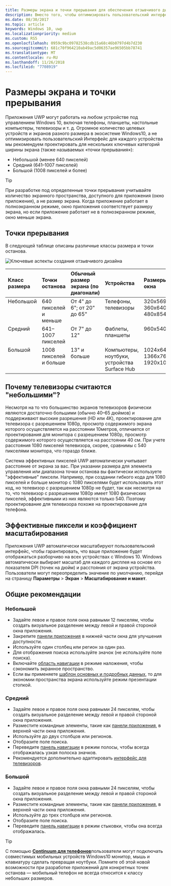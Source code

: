 ```yaml
---
title: Размеры экрана и точки прерывания для обеспечения отзывчивого дизайна
description: Вместо того, чтобы оптимизировать пользовательский интерфейс для множества устройствах экосистемы Windows 10, мы рекомендуем проектировать для нескольких ширины экрана, называемых точки прерывания.
ms.date: 08/30/2017
ms.topic: article
keywords: Windows 10, uwp
ms.localizationpriority: medium
ms.custom: RS5
ms.openlocfilehash: 0959c9bc09782538cdb15a68c46b0797d4b7d230
ms.sourcegitcommit: 681c70f964210ab49ac5d06357ae96505bb78741
ms.translationtype: MT
ms.contentlocale: ru-RU
ms.lasthandoff: 11/26/2018
ms.locfileid: "7708919"
---
```

#  <a name="screen-sizes-and-breakpoints"></a>Размеры экрана и точки прерывания

Приложения UWP могут работать на любом устройстве под управлением Windows 10, включая телефоны, планшеты, настольные компьютеры, телевизоры и т. д. Огромное количество целевых устройств и экранов разного размера в экосистеме Windows10, а не оптимизировать пользовательский Интерфейс для каждого устройства мы рекомендуем проектировать для нескольких ключевых категорий ширины экрана (также называемых «точки прерывания»): 
- Небольшой (менее 640 пикселей)
- Средний (641–1007 пикселей)
- Большой (1008 пикселей и более)

> [!TIP]
> При разработке под определенные точки прерывания учитывайте количество экранного пространства, доступного для приложения (окно приложения), а не размер экрана. Когда приложение работает в полноэкранном режиме, окно приложения соответствует размеру экрана, но если приложение работает не в полноэкранном режиме, окно меньше экрана.

## <a name="breakpoints"></a>Точки прерывания
В следующей таблице описаны различные классы размера и точки останова.

![Ключевые аспекты создания отзывчивого дизайна](images/breakpoints/size-classes.svg)

<table>
<thead>
<tr class="header">
<th align="left">Класс размера</th>
<th align="left">Точки останова</th>
<th align="left">Обычный размер экрана (по диагонали)</th>
<th align="left">Устройства</th>
<th align="left">Размеры окна</th>
</tr>
</thead>
<tbody>
<tr class="even">
<td style="vertical-align:top;">Небольшой</td>
<td style="vertical-align:top;">640 пикселей и меньше</td>
<td style="vertical-align:top;">От 4&quot; до 6&quot;; от 20&quot; до 65&quot;</td>
<td style="vertical-align:top;">Телефоны, телевизоры</td>
<td style="vertical-align:top;">320x569, 360x640, 480x854</td>
</tr>
<tr class="odd">
<td style="vertical-align:top;">Средний</td>
<td style="vertical-align:top;">641–1007 пикселей</td>
<td style="vertical-align:top;">От 7&quot; до 12&quot;</td>
<td style="vertical-align:top;">Фаблеты, планшеты</td>
<td style="vertical-align:top;">960x540</td>
</tr>
<tr class="even">
<td style="vertical-align:top;">Большой</td>
<td style="vertical-align:top;">1008 пикселей и больше</td>
<td style="vertical-align:top;">13&quot; и больше</td>
<td style="vertical-align:top;">Компьютеры, ноутбуки, устройства Surface Hub</td>
<td style="vertical-align:top;">1024x640, 1366x768, 1920x1080</td>
</tr>
</tbody>
</table>

## <a name="why-are-tvs-considered-small"></a>Почему телевизоры считаются "небольшими"? 

Несмотря на то что большинство экранов телевизоров физически являются достаточно большими (обычно 40–65 дюймов) и поддерживают высокие разрешения (HD или 4K), проектирование для телевизора с разрешением 1080p, просмотр содержимого экрана которого осуществляется на расстоянии 10метров, отличается от проектирования для монитора с разрешением 1080p, просмотр содержимого которого осуществляется на расстоянии 40 см. При учете расстояния 1080 пикселей телевизора, скорее, сравнимы с 540 пикселями монитора, что гораздо ближе.

Система эффективных пикселей UWP автоматически учитывает расстояние от экрана за вас. При указании размера для элемента управления или диапазона точки останова вы фактически используете "эффективные" пиксели. Например, при создании гибкого кода для 1080 пикселей и больше монитор с 1080 пикселями будет использовать этот код, но телевизор с разрешением 1080p не будет, так как несмотря на то, что телевизор с разрешением 1080p имеет 1080 физических пикселей, эффективными из них являются только 540. Поэтому проектирование для телевизора похоже на проектирование для телефона.

## <a name="effective-pixels-and-scale-factor"></a>Эффективные пиксели и коэффициент масштабирования

Приложения UWP автоматически масштабируют пользовательский интерфейс, чтобы гарантировать, что ваше приложение будет отображаться разборчиво на всех устройствах с Windows 10. Windows автоматически выбирает масштаб для каждого дисплея на основе его показателя DPI (точек на дюйм) и расстояния от экрана устройства. Пользователи могут переопределить значение по умолчанию, перейдя на страницу **Параметры** > **Экран** > **Масштабирование и макет**. 


## <a name="general-recommendations"></a>Общие рекомендации

### <a name="small"></a>Небольшой
- Задайте левое и правое поля окна равными 12 пикселям, чтобы создать визуальное разделение между левой и правой стороной окна приложения.
- Закрепите [панели приложения](../controls-and-patterns/app-bars.md) в нижней части окна для улучшения доступности.
- Используйте один столбец или регион за один раз.
- Для отображения поиска используйте значок (не используйте поле поиска).
- Включайте [область навигации](../controls-and-patterns/navigationview.md) в режиме наложения, чтобы сэкономить экранное пространство.
- Если вы применяете [шаблон основных и подробных данных](../controls-and-patterns/master-details.md), то для экономии пространства экрана используйте режим презентации стопкой.

### <a name="medium"></a>Средний
- Задайте левое и правое поля окна равными 24 пикселям, чтобы создать визуальное разделение между левой и правой стороной окна приложения.
- Разместите командные элементы, такие как [панели приложения](../controls-and-patterns/app-bars.md), в верхней части окна приложения.
- Используйте до двух столбцов или регионов.
- Отобразите поле поиска.
- Переведите [панель навигации](../controls-and-patterns/navigationview.md) в режим полосы, чтобы всегда отображалась узкая полоска значков.
- Рекомендуется дополнительно адаптировать [интерфейс для телевизоров](http://go.microsoft.com/fwlink/?LinkId=760736).

### <a name="large"></a>Большой
- Задайте левое и правое поля окна равными 24 пикселям, чтобы создать визуальное разделение между левой и правой стороной окна приложения.
- Разместите командные элементы, такие как [панели приложения](../controls-and-patterns/app-bars.md), в верхней части окна приложения.
- Используйте до трех столбцов или регионов.
- Отобразите поле поиска.
- Переведите [панель навигации](../controls-and-patterns/navigationview.md) в режим стыковки, чтобы она всегда отображалась.

>[!TIP] 
> С помощью [**Continuum для телефонов**](http://go.microsoft.com/fwlink/p/?LinkID=699431)пользователи могут подключать совместимых мобильных устройств Windows10 монитор, мышь и клавиатуру сделать превращая ноутбуки. Помните об этой новой возможности при разработке приложений для конкретных точек останова — мобильный телефон не всегда относится к классу небольших размеров.


